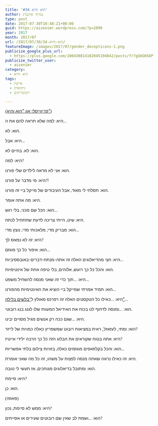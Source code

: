 ```yaml
---
title: 'הוא והיא #34'
author: נמרוד איזנברג
type: post
date: 2017-07-30T10:48:21+00:00
guid: https://aizenimr.wordpress.com/?p=2099
year: 2017
month: 2017/07
url: /2017/07/30/הוא-והיא-34/
featureImage: /images/2017/07/gender_decepticons-1.png
publicize_google_plus_url:
  - https://plus.google.com/108430814102045194842/posts/fr7gUbGHS6P
publicize_twitter_user:
  - aizenimr
category:
  - הוא והיא
tags:
  - אייטיז
  - גיקיאדה
  - רובוטריקים

---
```

_[<span style="font-family:Liberation Serif, serif;"><span lang="en-US">(</span></span><span lang="he-IL">פריווייסלי און "הוא והיא"</span><span style="font-family:Liberation Serif, serif;"><span lang="en-US">)</span></span>][1]_

<span lang="he-IL">היא</span><span style="font-family:Liberation Serif, serif;"><span lang="en-US">: </span></span><span lang="he-IL">למה שלא תראה להם את ה</span><span style="font-family:Liberation Serif, serif;"><span lang="en-US">...</span></span>

<span lang="he-IL">הוא</span><span style="font-family:Liberation Serif, serif;"><span lang="en-US">: </span></span><span lang="he-IL">לא</span><span style="font-family:Liberation Serif, serif;"><span lang="en-US">.</span></span>

<span lang="he-IL">היא</span><span style="font-family:Liberation Serif, serif;"><span lang="en-US">: </span></span><span lang="he-IL">אבל</span><span style="font-family:Liberation Serif, serif;"><span lang="en-US">...</span></span>

<span lang="he-IL">הוא</span><span style="font-family:Liberation Serif, serif;"><span lang="en-US">: </span></span><span lang="he-IL">לא</span><span style="font-family:Liberation Serif, serif;"><span lang="en-US">. </span></span><span lang="he-IL">בחיים לא</span><span style="font-family:Liberation Serif, serif;"><span lang="en-US">.</span></span>

<span lang="he-IL">היא</span><span style="font-family:Liberation Serif, serif;"><span lang="en-US">: </span></span><span lang="he-IL">למה</span><span style="font-family:Liberation Serif, serif;"><span lang="en-US">?</span></span>

<span lang="he-IL">הוא</span><span style="font-family:Liberation Serif, serif;"><span lang="en-US">: </span></span><span lang="he-IL">אני לא מראה לילדים שלי פורנו</span><span style="font-family:Liberation Serif, serif;"><span lang="en-US">.</span></span>

<span lang="he-IL">היא</span><span style="font-family:Liberation Serif, serif;"><span lang="en-US">: </span></span><span lang="he-IL">מי מדבר על פורנו</span><span style="font-family:Liberation Serif, serif;"><span lang="en-US">?!</span></span>

<span lang="he-IL">הוא</span><span style="font-family:Liberation Serif, serif;"><span lang="en-US">: </span></span><span lang="he-IL">תסלחי לי מאוד</span><span style="font-family:Liberation Serif, serif;"><span lang="en-US">, </span></span><span lang="he-IL">אבל העיבודים של מייקל ביי זה פורנו</span><span style="font-family:Liberation Serif, serif;"><span lang="en-US">.</span></span>

<span lang="he-IL">היא</span><span style="font-family:Liberation Serif, serif;"><span lang="en-US">: </span></span><span lang="he-IL">מה אתה אומר</span><span style="font-family:Liberation Serif, serif;"><span lang="en-US">.</span></span>

<span lang="he-IL">הוא</span><span style="font-family:Liberation Serif, serif;"><span lang="en-US">: </span></span><span lang="he-IL">הכל שם מכני</span><span style="font-family:Liberation Serif, serif;"><span lang="en-US">, </span></span><span lang="he-IL">בלי רגש</span><span style="font-family:Liberation Serif, serif;"><span lang="en-US">...</span></span>

<span lang="he-IL">היא</span><span style="font-family:Liberation Serif, serif;"><span lang="en-US">: </span></span><span lang="he-IL">שיט</span><span style="font-family:Liberation Serif, serif;"><span lang="en-US">, </span></span><span lang="he-IL">הייתי צריכה לדעת שתתחיל לנתח</span><span style="font-family:Liberation Serif, serif;"><span lang="en-US">.</span></span>

<span lang="he-IL">הוא</span><span style="font-family:Liberation Serif, serif;"><span lang="en-US">: </span></span><span lang="he-IL">מבריק מדי</span><span style="font-family:Liberation Serif, serif;"><span lang="en-US">, </span></span><span lang="he-IL">מלאכותי מדי</span><span style="font-family:Liberation Serif, serif;"><span lang="en-US">, </span></span><span lang="he-IL">נוצץ מדי</span><span style="font-family:Liberation Serif, serif;"><span lang="en-US">...</span></span>

<span lang="he-IL">היא</span><span style="font-family:Liberation Serif, serif;"><span lang="en-US">: </span></span><span lang="he-IL">זה לא נמאס לך</span><span style="font-family:Liberation Serif, serif;"><span lang="en-US">?</span></span>

<span lang="he-IL">הוא</span><span style="font-family:Liberation Serif, serif;"><span lang="en-US">: </span></span><span lang="he-IL">איפור כל כך מוגזם</span><span style="font-family:Liberation Serif, serif;"><span lang="en-US">...</span></span>

<span lang="he-IL">היא</span><span style="font-family:Liberation Serif, serif;"><span lang="en-US">: </span></span><span lang="he-IL">חצי מהדיאלוגים האלה זה אתה-מנתח-דברים-באובססיביות</span><span style="font-family:Liberation Serif, serif;"><span lang="en-US">...</span></span>

<span lang="he-IL">הוא</span><span style="font-family:Liberation Serif, serif;"><span lang="en-US">: </span></span><span lang="he-IL">והכל כל כך רועש</span><span style="font-family:Liberation Serif, serif;"><span lang="en-US">, </span></span><span lang="he-IL">אלוהים</span><span style="font-family:Liberation Serif, serif;"><span lang="en-US">, </span></span><span lang="he-IL">בלי טיפה אחת של אינטימיות</span><span style="font-family:Liberation Serif, serif;"><span lang="en-US">.</span></span>

<span lang="he-IL">היא</span><span style="font-family:Liberation Serif, serif;"><span lang="en-US">: ...</span></span><span lang="he-IL">תוך כדי זה שאני מנסה להשחיל משפט</span><span style="font-family:Liberation Serif, serif;"><span lang="en-US">...</span></span>

<span lang="he-IL">הוא</span><span style="font-family:Liberation Serif, serif;"><span lang="en-US">: </span></span><span lang="he-IL">תמיד אמרתי שמייקל ביי הוציא את האינטימיות מהפורנו</span><span style="font-family:Liberation Serif, serif;"><span lang="en-US">...</span></span>

<span lang="he-IL">היא</span><span style="font-family:Liberation Serif, serif;"><span lang="en-US">: ...</span></span><span lang="he-IL">כאילו כל הטקסטים האלה זה רפרנס מאולץ ל</span>[<span style="font-family:Liberation Serif, serif;"><span lang="en-US">"</span></span><span lang="he-IL">בלשים בלילה"</span>][2]<span style="font-family:Liberation Serif, serif;"><span lang="en-US">...</span></span>

<span lang="he-IL">הוא</span><span style="font-family:Liberation Serif, serif;"><span lang="en-US">: ...</span></span><span lang="he-IL">ומנסה לדחוף לנו בכוח את האידיאל המעוות שלו לגנג בנג רובוטי</span><span style="font-family:Liberation Serif, serif;"><span lang="en-US">.</span></span>

<span lang="he-IL">היא</span><span style="font-family:Liberation Serif, serif;"><span lang="en-US">: ...</span></span><span lang="he-IL">שגם ככה רק אנשים מגיל מסויים יבינו</span><span style="font-family:Liberation Serif, serif;"><span lang="en-US">.</span></span>

<span lang="he-IL">הוא</span><span style="font-family:&quot;"><span lang="en-US">: </span></span><span lang="he-IL">ומתי, לעזאזל, ראית במציאות רובוט שמשפריץ כאלה כמויות של לייזר</span><span style="font-family:&quot;"><span lang="en-US">?</span></span>

<span lang="he-IL">היא</span><span style="font-family:Liberation Serif, serif;"><span lang="en-US">: </span></span><span lang="he-IL">אתה בטוח שקוראים את הבלוג הזה כל כך הרבה ילידי אייטיז</span><span style="font-family:Liberation Serif, serif;"><span lang="en-US">?</span></span>

<span lang="he-IL">הוא</span><span style="font-family:Liberation Serif, serif;"><span lang="en-US">: </span></span><span lang="he-IL">והכל בקלוזאפים מוגזמים כאלה</span><span style="font-family:Liberation Serif, serif;"><span lang="en-US">, </span></span><span lang="he-IL">בזוויות צילום בלתי אפשריות</span><span style="font-family:Liberation Serif, serif;"><span lang="en-US">...</span></span>

<span lang="he-IL">היא</span><span style="font-family:Liberation Serif, serif;"><span lang="en-US">: </span></span><span lang="he-IL">זה כאילו נראה שאתה מנסה לפצות על משהו, זה כל מה שאני אומרת</span><span style="font-family:Liberation Serif, serif;"><span lang="en-US">.</span></span>

<span lang="he-IL">הוא</span><span style="font-family:Liberation Serif, serif;"><span lang="en-US">: </span></span><span lang="he-IL">ומתובל בדיאלוגים מגוחכים</span><span style="font-family:Liberation Serif, serif;"><span lang="en-US">, </span></span><span lang="he-IL">אז תעשי לי טובה</span><span style="font-family:Liberation Serif, serif;"><span lang="en-US">.</span></span>

<span lang="he-IL">היא</span><span style="font-family:Liberation Serif, serif;"><span lang="en-US">: </span></span><span lang="he-IL">סיימת</span><span style="font-family:Liberation Serif, serif;"><span lang="en-US">?</span></span>

<span lang="he-IL">הוא</span><span style="font-family:Liberation Serif, serif;"><span lang="en-US">: </span></span><span lang="he-IL">כן</span><span style="font-family:Liberation Serif, serif;"><span lang="en-US">.</span></span>

<span style="font-family:Liberation Serif, serif;"><span lang="en-US">(</span></span><span lang="he-IL">פאוזה</span><span style="font-family:Liberation Serif, serif;"><span lang="en-US">)</span></span>

<span lang="he-IL">היא</span><span style="font-family:Liberation Serif, serif;"><span lang="en-US">: </span></span><span lang="he-IL">ממש לא סיימת</span><span style="font-family:Liberation Serif, serif;"><span lang="en-US">, </span></span><span lang="he-IL">נכון</span><span style="font-family:Liberation Serif, serif;"><span lang="en-US">?</span></span>

<span lang="he-IL">הוא</span><span style="font-family:Liberation Serif, serif;"><span lang="en-US">: ...</span></span><span lang="he-IL">ושמת לב שאין שם רובוטים שעירים או אסייתים</span><span style="font-family:Liberation Serif, serif;"><span lang="en-US">?</span></span>

 [1]: /2017/07/28/%d7%94%d7%95%d7%90-%d7%95%d7%94%d7%99%d7%90-33/
 [2]: https://en.wikipedia.org/wiki/Moonlighting_(TV_series)